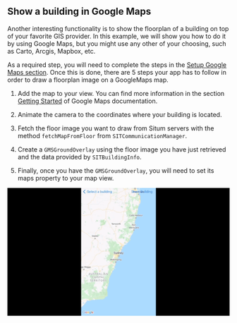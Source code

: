 ## <a name="drawbuilding"><a/> Show a building in Google Maps

Another interesting functionality is to show the floorplan of a building on top of your favorite GIS provider. In this example, we will show you how to do it by using Google Maps, but you might use any other of your choosing, such as Carto, Arcgis, Mapbox, etc.

As a required step, you will need to complete the steps in the [Setup Google Maps section](https://github.com/situmtech/situm-ios-getting-started#mapsapikey). Once this is done, there are 5 steps your app has to follow in order to draw a floorplan image on a GoogleMaps map.

1.  Add the map to your view. You can find more information in the section [Getting Started](https://developers.google.com/maps/documentation/ios-sdk/start) of Google Maps documentation.

2. Animate the camera to the coordinates where your building is located.

3. Fetch the floor image you want to draw from Situm servers with the method `fetchMapFromFloor` from `SITCommunicationManager`.

4. Create a `GMSGroundOverlay` using the floor image you have just retrieved and the data provided by `SITBuildingInfo`. 

5. Finally, once you have the `GMSGroundOverlay`, you will need to set its maps property to your map view. 

<p align="center">
    <img src="/img/drawBuilding.gif" />
</p>